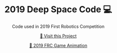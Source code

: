 <h1 align="center" style="font-weight: bold;">2019 Deep Space Code 💻</h1>

<p align="center">Code used in 2019 First Robotics Competition</p>


<p align="center">
<a href="https://github.com/Camo-Bots-4285/2019-Deep-Space">📱 Visit this Project</a>
</p>

<p align="center">
<a href="https://www.youtube.com/watch?v=Mew6G_og-PI&t=21s">📍 2019 FRC Game Animation</a>
</p>
